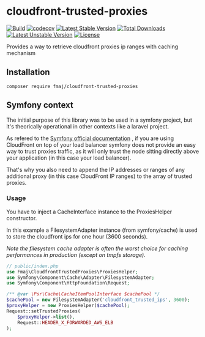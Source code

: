 # cloudfront-trusted-proxies
[![Build](https://travis-ci.org/florianajir/cloudfront-trusted-proxies.svg?branch=master)](https://travis-ci.org/florianajir/cloudfront-trusted-proxies)
[![codecov](https://codecov.io/gh/florianajir/cloudfront-trusted-proxies/branch/master/graph/badge.svg)](https://codecov.io/gh/florianajir/cloudfront-trusted-proxies)
[![Latest Stable Version](https://poser.pugx.org/fmaj/cloudfront-trusted-proxies/version)](https://packagist.org/packages/fmaj/cloudfront-trusted-proxies)
[![Total Downloads](https://poser.pugx.org/fmaj/cloudfront-trusted-proxies/downloads)](https://packagist.org/packages/fmaj/cloudfront-trusted-proxies)
[![Latest Unstable Version](https://poser.pugx.org/fmaj/cloudfront-trusted-proxies/v/unstable)](https://packagist.org/packages/fmaj/cloudfront-trusted-proxies)
[![License](https://poser.pugx.org/fmaj/cloudfront-trusted-proxies/license)](https://packagist.org/packages/fmaj/cloudfront-trusted-proxies)

Provides a way to retrieve cloudfront proxies ip ranges with caching mechanism

## Installation

`composer require fmaj/cloudfront-trusted-proxies`

## Symfony context
The initial purpose of this library was to be used in a symfony project, but it's theorically operational in other contexts like a laravel project. 

As refered to the [Symfony official documentation](https://symfony.com/doc/current/deployment/proxies.html#but-what-if-the-ip-of-my-reverse-proxy-changes-constantly) , if you are using CloudFront on top of your load balancer symfony does not provide an easy way to trust proxies traffic, as it will only trust the node sitting directly above your application (in this case your load balancer). 

That's why you also need to append the IP addresses or ranges of any additional proxy (in this case CloudFront IP ranges) to the array of trusted proxies.

### Usage

You have to inject a CacheInterface instance to the ProxiesHelper constructor.

In this example a FilesystemAdapter instance (from symfony/cache) is used to store the cloudfront ips for one hour (3600 seconds).

_Note the filesystem cache adapter is often the worst choice for caching performances in production (except on tmpfs storage)._

```php
// public/index.php
use Fmaj\CloudfrontTrustedProxies\ProxiesHelper;
use Symfony\Component\Cache\Adapter\FilesystemAdapter;
use Symfony\Component\HttpFoundation\Request;

/** @var \Psr\Cache\CacheItemPoolInterface $cachePool */
$cachePool = new FilesystemAdapter('cloudfront_trusted_ips', 3600);
$proxyHelper = new ProxiesHelper($cachePool);
Request::setTrustedProxies(
    $proxyHelper->list(),
    Request::HEADER_X_FORWARDED_AWS_ELB
);
```
